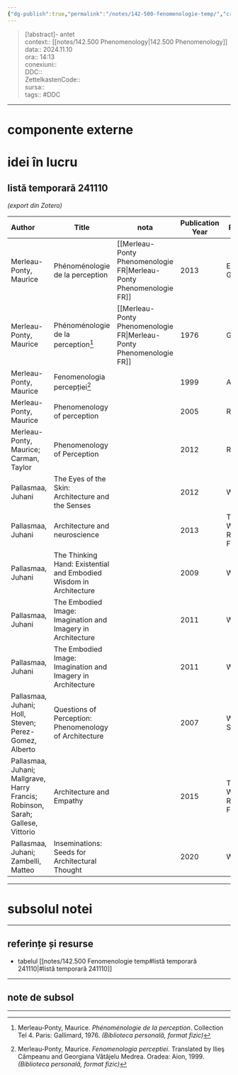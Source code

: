 ```yaml
---
{"dg-publish":true,"permalink":"/notes/142-500-fenomenologie-temp/","created":"2025-01-23T15:11:49.787+02:00","updated":"2024-12-29T17:07:02.630+02:00"}
---
```


> [!abstract]- antet  
> context:: [[notes/142.500 Phenomenology\|142.500 Phenomenology]]  
> data:: 2024.11.10  
> ora:: 14:13  
> conexiuni::  
> DDC::  
> ZettelkastenCode::  
> sursa::  
> tags:: #DDC    


---
# componente externe  

  
# idei în lucru  
## listă temporară 241110  
*(export din Zotero)*  
  
| Author                                                                          | Title                                                              | nota                                | Publication Year | Publisher                          |
| :------------------------------------------------------------------------------ | ------------------------------------------------------------------ | ----------------------------------- | ---------------- | ---------------------------------- |
| Merleau-Ponty, Maurice                                                          | Phénoménologie de la perception                                    | [[Merleau-Ponty Phenomenologie FR\|Merleau-Ponty Phenomenologie FR]] | 2013             | Editions Gallimard                 |
| Merleau-Ponty, Maurice                                                          | Phénoménologie de la perception[^1]                                | [[Merleau-Ponty Phenomenologie FR\|Merleau-Ponty Phenomenologie FR]] | 1976             | Gallimard                          |
| Merleau-Ponty, Maurice                                                          | Fenomenologia percepției[^2]                                       |                                     | 1999             | Aion                               |
| Merleau-Ponty, Maurice                                                          | Phenomenology of perception                                        |                                     | 2005             | Routledge                          |
| Merleau-Ponty, Maurice; Carman, Taylor                                          | Phenomenology of Perception                                        |                                     | 2012             | Routledge                          |
| Pallasmaa, Juhani                                                               | The Eyes of the Skin: Architecture and the Senses                  |                                     | 2012             | Wiley                              |
| Pallasmaa, Juhani                                                               | Architecture and neuroscience                                      |                                     | 2013             | Tapio Wirkkala-Rut Bryk Foundation |
| Pallasmaa, Juhani                                                               | The Thinking Hand: Existential and Embodied Wisdom in Architecture |                                     | 2009             | Wiley                              |
| Pallasmaa, Juhani                                                               | The Embodied Image: Imagination and Imagery in Architecture        |                                     | 2011             | Wiley                              |
| Pallasmaa, Juhani                                                               | The Embodied Image: Imagination and Imagery in Architecture        |                                     | 2011             | Wiley                              |
| Pallasmaa, Juhani; Holl, Steven; Perez-Gomez, Alberto                           | Questions of Perception: Phenomenology of Architecture             |                                     | 2007             | William K Stout Pub                |
| Pallasmaa, Juhani; Mallgrave, Harry Francis; Robinson, Sarah; Gallese, Vittorio | Architecture and Empathy                                           |                                     | 2015             | Tapio Wirkkala-Rut Bryk Foundation |
| Pallasmaa, Juhani; Zambelli, Matteo                                             | Inseminations: Seeds for Architectural Thought                     |                                     | 2020             | Wiley                              |

  


---
# subsolul notei  
---
## referințe și resurse  
- tabelul [[notes/142.500 Fenomenologie temp#listă temporară 241110\|#listă temporară 241110]]  

---
## note de subsol
---

[^1]: Merleau-Ponty, Maurice. _Phénoménologie de la perception_. Collection Tel 4. Paris: Gallimard, 1976. *(Biblioteca personală, format fizic)*  
[^2]: Merleau-Ponty, Maurice. _Fenomenologia perceptiei_. Translated by Ilieş Câmpeanu and Georgiana Vătăjelu Medrea. Oradea: Aion, 1999. *(Biblioteca personală, format fizic)*  